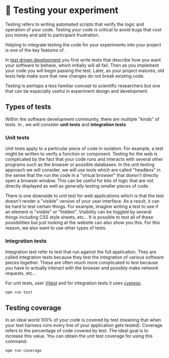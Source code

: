 # :lady_beetle: Testing your experiment

Testing refers to writing automated scripts that verify the logic and operation of your code. Testing your code is critical to avoid bugs that cost you money and add to participant frustration.

Helping to integrate testing the code for your experiments into your project is one of the key features of <SmileText/>.

In [test driven development](https://en.wikipedia.org/wiki/Test-driven_development) you first write tests that describe how you want your software to behave, which initially will all fail.  Then as you implement your code you will begin passing the test.  Later, as your project matures, old tests help make sure that new changes do not break existing code.

Testing is perhaps a less familiar concept to scientific researchers but one that can be especially useful in experiment design and development.

## Types of tests

Within the software development community, there are multiple "kinds" of tests.  In <SmileText/>, we will consider **unit tests** and **integration tests**.

### Unit tests
Unit tests apply to a particular piece of code in isolation.  For example, a test might be written to verify a function or component.  Testing for the web is complicated by the fact that your code runs and interacts with several other programs such as the browser or possible databases.  In the unit testing approach we will consider, we will use tools which are called "headless" in the sense that the run the code in a "virtual browser" that doesn't directly open a browser window.  This can be useful for bits of logic that are not directly displayed as well as generally testing smaller pieces of code.

There is one downside to unit test for web applications which is that the test doesn't render a "visible" version of your user interface.  As a result, it can be hard to test certain things.  For example, imagine writing a test to see if an element is "visible" or "hidden".  Visibility can be toggled by several things including CSS style sheets, etc...  It is possible to test all of these possibilities but just looking at the website can also show you this.  For this reason, we also want to use other types of tests.

### Integration tests
Integration test refer to test that run against the full application.  They are called integration tests because they test the integration of various software pieces together.  These are often much more complicated to test because you have to actually interact with the browser and possibly make network requests, etc...


For unit tests, <SmileText/> user [Vitest](https://vitest.dev) and for integration tests it uses [cypress](https://www.cypress.io).

```
npm run test
```

## Testing coverage

In an ideal world 100% of your code is covered by test (meaning that when your test harness runs every line of your application gets tested).  Coverage refers to the percentage of code covered by test.  The ideal goal is to increase this value.  You can obtain the unit test coverage for <SmileText/> using this command:

```
npm run coverage
```

